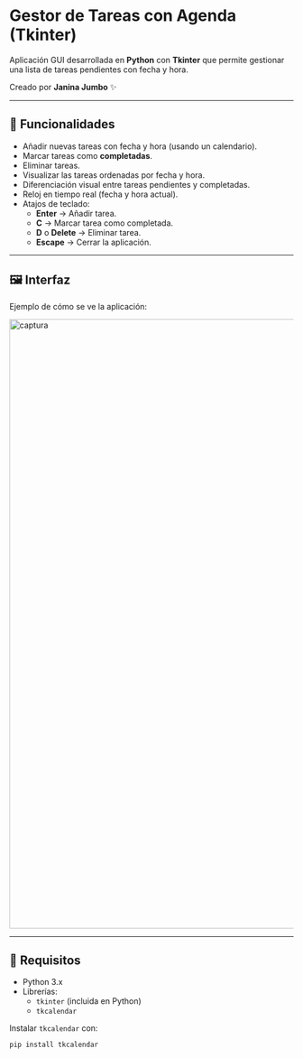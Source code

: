 # Gestor de Tareas con Agenda (Tkinter)

Aplicación GUI desarrollada en **Python** con **Tkinter** que permite gestionar una lista de tareas pendientes con fecha y hora.  

Creado por **Janina Jumbo** ✨  

---

## 🎯 Funcionalidades

- Añadir nuevas tareas con fecha y hora (usando un calendario).
- Marcar tareas como **completadas**.
- Eliminar tareas.
- Visualizar las tareas ordenadas por fecha y hora.
- Diferenciación visual entre tareas pendientes y completadas.
- Reloj en tiempo real (fecha y hora actual).
- Atajos de teclado:
  - **Enter** → Añadir tarea.  
  - **C** → Marcar tarea como completada.  
  - **D** o **Delete** → Eliminar tarea.  
  - **Escape** → Cerrar la aplicación.  

---

## 🖼️ Interfaz

Ejemplo de cómo se ve la aplicación:  

 <img width="1920" height="1080" alt="captura" src="https://github.com/user-attachments/assets/7a32693e-ab51-4772-a5f5-dd67b2cba809" />

 

---

## 🚀 Requisitos

- Python 3.x
- Librerías:
  - `tkinter` (incluida en Python)
  - `tkcalendar`

Instalar `tkcalendar` con:

```bash
pip install tkcalendar
